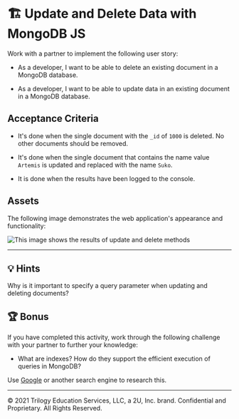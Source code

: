 # 🏗️ Update and Delete Data with MongoDB JS

Work with a partner to implement the following user story:

* As a developer, I want to be able to delete an existing document in a MongoDB database. 

* As a developer, I want to be able to update data in an existing document in a MongoDB database. 

## Acceptance Criteria

* It's done when the single document with the `_id`  of `1000` is deleted. No other documents should be removed. 

* It's done when the single document that contains the name value `Artemis` is updated and replaced with the name `Suko`.

* It is done when the results have been logged to the console. 

## Assets

The following image demonstrates the web application's appearance and functionality:

![This image shows the results of update and delete methods]({TODO})

---

## 💡 Hints

Why is it important to specify a query parameter when updating and deleting documents? 

## 🏆 Bonus

If you have completed this activity, work through the following challenge with your partner to further your knowledge:

* What are indexes? How do they support the efficient execution of queries in MongoDB?

Use [Google](https://www.google.com) or another search engine to research this.

---
© 2021 Trilogy Education Services, LLC, a 2U, Inc. brand. Confidential and Proprietary. All Rights Reserved.
